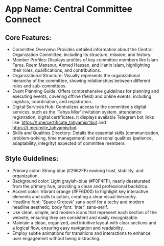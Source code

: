 # **App Name**: Central Committee Connect

## Core Features:

- Committee Overview: Provides detailed information about the Central Organization Committee, including its structure, mission, and history.
- Member Profiles: Displays profiles of key committee members like Islam Fares, Reem Mansour, Ahmed Hassan, and Hanin Islam, highlighting their roles, qualifications, and contributions.
- Organizational Structure: Visually represents the organizational hierarchy of the committee, showing relationships between different roles and sub-committees.
- Event Planning Guide: Offers comprehensive guidelines for planning and executing events, covering offline (field) and online events, including logistics, coordination, and registration.
- Digital Services Hub: Centralizes access to the committee's digital services, such as the 'Tahya Misr' invitation system, attendance registration, digital certificates.  It displays available Telegram bot links like: https://t.me/certificate_tahyamisr1bot and https://t.me/invite_tahyamisrbot.
- Skills and Qualities Directory: Details the essential skills (communication, problem-solving, time management) and personal qualities (patience, adaptability, integrity) expected of committee members.

## Style Guidelines:

- Primary color: Strong blue (#2962FF) evoking trust, stability, and organization.
- Background color: Light grayish-blue (#F0F4FF), nearly desaturated from the primary hue, providing a clean and professional backdrop.
- Accent color: Vibrant orange (#FF6D00) to highlight key interactive elements and calls to action, creating a clear visual hierarchy.
- Headline font: 'Space Grotesk' sans-serif for a techy and modern headline aesthetic; body font: 'Inter' sans-serif.
- Use clean, simple, and modern icons that represent each section of the website, ensuring they are consistent and easily recognizable.
- Maintain a clean, organized, and intuitive layout with clear sections and a logical flow, ensuring easy navigation and readability.
- Employ subtle animations for transitions and interactions to enhance user engagement without being distracting.